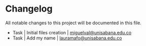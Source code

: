 # Changelog ##
All notable changes to this project will be documented in this file.

* Task | Initial files creation | miguelval@unisabana.edu.co
* Task | Add my name | lauramafo@unisabana.edu.co